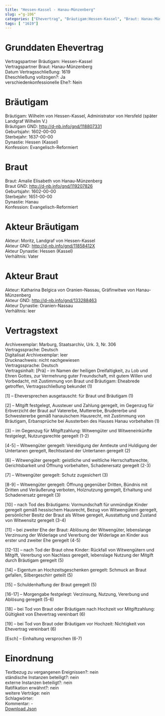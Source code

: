```yaml
---
title: "Hessen-Kassel - Hanau-Münzenberg"
slug: ="g-106"
categories: ["Ehevertrag", "Bräutigam:Hessen-Kassel", "Braut: Hanau-Münzenberg", "Eheschließung vollzogen?:Ja", "verschiedenkonfessionelle Ehe?:Nein", "Dynastie Bräutigam:Hessen (Kassel)", "Akteur Bräutigam:Moritz, Landgraf von Hessen-Kassel", "Akteur Braut:Katharina Belgica von Oranien-Nassau, Gräfinwitwe von Hanau-Münzenberg", "Textbezug?:nein", "Ständisch?:nein", "Ratifikation?:nein", "Sonstiges?:nein", "Bräutigam:Hessen-Kassel", "Braut: Hanau-Münzenberg"]
tags: [ "1619"]
---
```

<!--more-->

# Grunddaten Ehevertrag

Vertragspartner Bräutigam: Hessen-Kassel<br>
Vertragspartner Braut: Hanau-Münzenberg<br>
Datum Vertragsschließung: 1619<br>
Eheschließung vollzogen?: Ja<br>
verschiedenkonfessionelle Ehe?: Nein<br>
# Bräutigam

Bräutigam: Wilhelm von Hessen-Kassel, Administrator von Hersfeld (später Landgraf Wilhelm V.)<br>
Bräutigam GND: http://d-nb.info/gnd/118807331<br>
Geburtsjahr: 1602-00-00<br>
Sterbejahr: 1637-00-00<br>
Dynastie: Hessen (Kassel)<br>
Konfession: Evangelisch-Reformiert<br>
# Braut

Braut: Amalie Elisabeth von Hanau-Münzenberg<br>
Braut GND: http://d-nb.info/gnd/119207826<br>
Geburtsjahr: 1602-00-00<br>
Sterbejahr: 1651-00-00<br>
Dynastie: Hanau<br>
Konfession: Evangelisch-Reformiert<br>
# Akteur Bräutigam

Akteur: Moritz, Landgraf von Hessen-Kassel<br>
Akteur GND: http://d-nb.info/gnd/11858412X<br>
Akteur Dynastie: Hessen (Kassel)<br>
Verhältnis: Vater<br>
# Akteur Braut

Akteur: Katharina Belgica von Oranien-Nassau, Gräfinwitwe von Hanau-Münzenberg<br>
Akteur GND: http://d-nb.info/gnd/133288463<br>
Akteur Dynastie: Oranien-Nassau<br>
Verhältnis: leer<br>
# Vertragstext

Archivexemplar: Marburg, Staatsarchiv, Urk. 3, Nr. 306<br>
Vertragssprache: Deutsch<br>
Digitalisat Archivexemplar: leer<br>
Drucknachweis: nicht nachgewiesen<br>
Vertragssprache: Deutsch<br>
Vertragsinhalt: [Prä] – im Namen der heiligen Dreifaltigkeit, zu Lob und Ehren Gottes, zur Vermehrung guter Freundschaft, mit gutem Willen und Vorbedacht, mit Zustimmung von Braut und Bräutigam: Eheabrede getroffen, Vertragsschließung bekundet (1)

[1] – Eheversprechen ausgetauscht: für Braut und Bräutigam (1)

[2] – Mitgift festgelegt, Aussteuer und Zahlung geregelt, im Gegenzug für Erbverzicht der Braut auf Vatererbe, Muttererbe, Brudererbe und Schwestererbe gemäß hanauischem Hausrecht, mit Zustimmung von Bräutigam, Erbansprüche bei Aussterben des Hauses Hanau vorbehalten (1)

[3] – im Gegenzug für Mitgiftzahlung: Witwengüter und Witweneinkünfte festgelegt, Nutzungsrechte geregelt (1-2)

[4-5] – Witwengüter geregelt: Vereidigung der Amtleute und Huldigung der Untertanen geregelt, Rechtsstand der Untertanen geregelt (2)

[6] – Witwengüter geregelt: geistliche und weltliche Herrschaftsrechte, Gerichtsbarkeit und Öffnung vorbehalten, Schadenersatz geregelt (2-3)

[7] – Witwengüter geregelt: Schutz zugesichert (3)

[8-9] – Witwengüter geregelt: Öffnung gegenüber Dritten, Bündnis mit Dritten und Veräußerung verboten, Holznutzung geregelt, Erhaltung und Schadenersatz geregelt (3)

[10] – nach Tod des Bräutigams: Vormundschaft für unmündige Kinder geregelt gemäß hessischem Hausrecht, Bezug von Witwengütern geregelt, persönlicher Besitz der Braut als Witwe geregelt, Ausstattung und Zustand von Witwensitz geregelt (3-4)

[11] – bei zweiter Ehe der Braut: Ablösung der Witwengüter, lebenslange Verzinsung der Widerlage und Vererbung der Widerlage an Kinder aus erster und zweiter Ehe geregelt (4-5)

[12-13] – nach Tod der Braut ohne Kinder: Rückfall von Witwengütern und Mitgift, Vererbung von Nachlass geregelt, lebenslage Nutzung der Mitgift durch Bräutigam geregelt (5)

[14] – Eigentum an Hochzeitsgeschenken geregelt: Schmuck an Braut gefallen, Silbergeschirr geteilt (5)

[15] – Schuldenhaftung der Braut geregelt (5)

[16-17] – Morgengabe festgelegt: Verzinsung, Nutzung, Vererbung und Ablösung geregelt (5-6)

[18] – bei Tod von Braut oder Bräutigam nach Hochzeit vor Mitgiftzahlung: Gültigkeit von Ehevertrag vereinbart (6)

[19] – bei Tod von Braut oder Bräutigam vor Hochzeit: Nichtigkeit von Ehevertrag vereinbart (6)

[Esch] – Einhaltung versprochen (6-7)
<br>
# Einordnung

Textbezug zu vergangenen Ereignissen?: nein<br>
ständische Instanzen beteiligt?: nein<br>
externe Instanzen beteiligt?: nein<br>
Ratifikation erwähnt?: nein<br>
weitere Verträge: nein<br>
Schlagwörter: <br>
Kommentar: -<br>
[Download Json](/vertraege/vertrag-106.json)